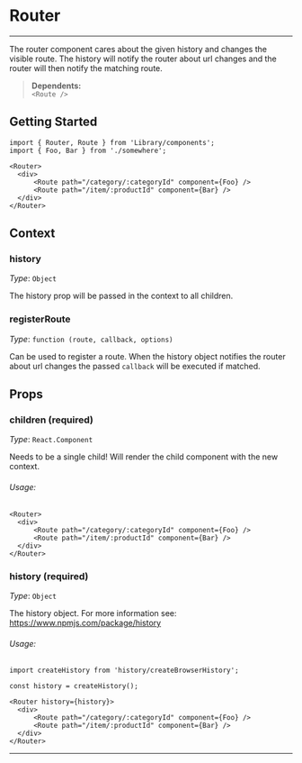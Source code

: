 # Router
---

The router component cares about the given history and changes the visible route.
The history will notify the router about url changes and the router will then notify
the matching route.

> **Dependents:** <br> `<Route />`

## Getting Started

```
import { Router, Route } from 'Library/components';
import { Foo, Bar } from './somewhere';

<Router>
  <div>
      <Route path="/category/:categoryId" component={Foo} />
      <Route path="/item/:productId" component={Bar} />
  </div>
</Router>
```

## Context

### history

_Type_: `Object`<br>

The history prop will be passed in the context to all children.

### registerRoute

_Type_: `function (route, callback, options)`<br>

Can be used to register a route. When the history object notifies the router about url changes
the passed `callback` will be executed if matched.

## Props

### children (required)

_Type_: `React.Component`<br>

Needs to be a single child! Will render the child component with the new context.

###### Usage:

```
<Router>
  <div>
      <Route path="/category/:categoryId" component={Foo} />
      <Route path="/item/:productId" component={Bar} />
  </div>
</Router>
```

### history (required)

_Type_: `Object`<br>

The history object. For more information see: https://www.npmjs.com/package/history

###### Usage:

```
import createHistory from 'history/createBrowserHistory';

const history = createHistory();

<Router history={history}>
  <div>
      <Route path="/category/:categoryId" component={Foo} />
      <Route path="/item/:productId" component={Bar} />
  </div>
</Router>
```
---
